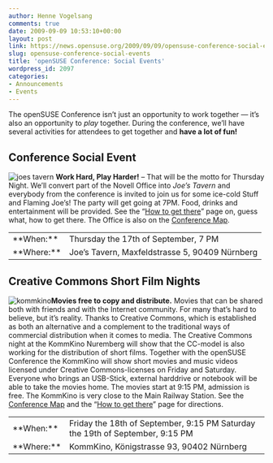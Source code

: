 ```yaml
---
author: Henne Vogelsang
comments: true
date: 2009-09-09 10:53:10+00:00
layout: post
link: https://news.opensuse.org/2009/09/09/opensuse-conference-social-events/
slug: opensuse-conference-social-events
title: 'openSUSE Conference: Social Events'
wordpress_id: 2097
categories:
- Announcements
- Events
---
```


The openSUSE Conference isn’t just an opportunity to work together — it’s also an opportunity to _play_ together. During the conference, we’ll have several  activities for attendees to get together and **have a lot of fun!**


## Conference Social Event


![joes tavern](http://conference.opensuse.org/wp-content/uploads/2009/08/joes_tavern-288x300.png)
**Work Hard, Play Harder!** – That will be the motto for Thursday Night. We’ll convert part of the Novell Office into _Joe’s Tavern_ and everybody from the conference is invited to join us for some ice-cold Stuff and Flaming Joe’s! The party will get going at 7PM. Food, drinks and entertainment will be provided. See the “[How to get there](http://conference.opensuse.org/getting-there/)” page on, guess what, how to get there. The Office is also on the [Conference Map](http://conference.opensuse.org/map/).
<table border="0" >
<tbody >
<tr >

<td >**When:**
</td>

<td >Thursday the 17th of September, 7 PM
</td>
</tr>
<tr >

<td >**Where:**
</td>

<td >Joe’s Tavern, Maxfeldstrasse 5, 90409 Nürnberg
</td>
</tr>
</tbody></table>














## Creative Commons Short Film Nights


![kommkino](http://conference.opensuse.org/wp-content/uploads/2009/08/titelminitransp.png)**Movies free to copy and distribute.** Movies that can be shared both with friends and with the Internet community. For many that’s hard to believe, but it’s reality. Thanks to Creative Commons, which is established as both an alternative and a complement to the traditional ways of commercial distribution when it comes to media. The Creative Commons night at the KommKino Nuremberg will show that the CC-model is also working for the distribution of short films. Together with the openSUSE Conference the KommKino will show short movies and music videos licensed under Creative Commons-licenses on Friday and Saturday. Everyone who brings an USB-Stick, external harddrive or notebook will be able to take the movies home. The movies start at 9:15 PM, admission is free. The KommKino is very close to the Main Railway Station. See the [Conference Map](http://conference.opensuse.org/map/) and the “[How to get there](http://conference.opensuse.org/getting-there/)” page for directions.
<table border="0" >
<tbody >
<tr >

<td >**When:**
</td>

<td >Friday the 18th of September, 9:15 PM
Saturday the 19th of September, 9:15 PM
</td>
</tr>
<tr >

<td >**Where:**
</td>

<td >KommKino, Königstrasse 93, 90402 Nürnberg
</td>
</tr>
</tbody></table>
